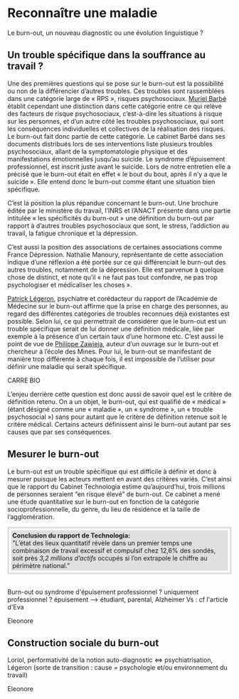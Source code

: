 # Reconnaître une maladie
Le burn-out, un nouveau diagnostic ou une évolution linguistique ? 

## Un trouble spécifique dans la souffrance au travail ? 


Une des premières questions qui se pose sur le burn-out est la possibilité ou non de la différencier d’autres troubles. Ces troubles sont rassemblées dans une catégorie large de « RPS », risques psychosociaux. <a href="https://controverses.github.io/burn-out/acteurs#muriel-barb" target="_blank">Muriel Barbé</a> établit cependant une distinction dans cette catégorie entre ce qui relève des facteurs de risque psychosociaux, c’est-à-dire les situations à risque sur les personnes, et d’un autre côté les troubles psychosociaux, qui sont les conséquences individuelles et collectives de la réalisation des risques. Le burn-out fait donc partie de cette catégorie. Le cabinet Barbé dans ses documents distribués lors de ses interventions liste plusieurs troubles psychosociaux, allant de la symptomatologie physique et des manifestations émotionnelles jusqu’au suicide. Le syndrome d’épuisement professionnel, est inscrit juste avant le suicide. Lors de notre entretien elle a précisé que le burn-out était en effet « le bout du bout, après il n’y a que le suicide ». Elle entend donc le burn-out comme étant une situation bien spécifique. 


C’est la position la plus répandue concernant le burn-out. Une brochure éditée par le ministère du travail, l’INRS et l’ANACT présente dans une partie intitulée « les spécificités du burn-out » une définition du burn-out par rapport à d’autres troubles psychosociaux que sont, le stress, l’addiction au travail, la fatigue chronique et la dépression. 

C’est aussi la position des associations de certaines associations comme France Dépression. Nathalie Manoury, représentante de cette association indique d’une réflexion a été portée sur ce qui différenciait le burn-out des autres troubles, notamment de la dépression. Elle est parvenue à quelque chose de distinct, et note qu’il « ne faut pas tout confondre, ne pas trop psychologiser et médicaliser les choses ». 


<a href="https://controverses.github.io/burn-out/acteurs#patrick-lgeron" target="_blank">Patrick Légeron</a>, psychiatre et corédacteur du rapport de l’Académie de Médecine sur le burn-out affirme que la prise en charge des personnes, au regard des différentes catégories de troubles reconnues déjà existantes est possible. Selon lui, ce qui permettrait de considérer que le burn-out est un trouble spécifique serait de lui donner une définition médicale, liée par exemple à la présence d’un certain taux d’une hormone etc. C’est aussi le point de vue de <a href="https://controverses.github.io/burn-out/acteurs#philippe-zawieja" target="_blank">Philippe Zawieja</a>, auteur d’un ouvrage sur le burn-out et chercheur à l’école des Mines. Pour lui, le burn-out se manifestant de manière trop différente à chaque fois, il est impossible de l’utiliser pour définir une maladie qui serait spécifique.  

CARRE BIO


L’enjeu derrière cette question est donc aussi de savoir quel est le critère de définition retenu. On a un objet, le burn-out, qui est qualifié de « médical » (étant désigné comme une « maladie », un « syndrome », un « trouble psychosocial ») sans pour autant que le critère de définition retenue soit le critère médical. Certains acteurs définissent ainsi le burn-out autant par ses causes que par ses conséquences.  



## Mesurer le burn-out

Le burn-out est un trouble spécifique qui est difficile à définir et donc à mesurer puisque les acteurs mettent en avant des critères variés. C’est ainsi que le rapport du Cabinet Technologia estime qu’aujourd’hui, trois millions de personnes seraient “en risque élevé” de burn-out. Ce cabinet a mené une étude quantitative sur le burn-out en fonction de la catégorie socioprofessionnelle, du genre, du lieu de résidence et la taille de l’agglomération. 
 

<div style="padding:4px; border:4px solid #e0e0e0;">
<div style="padding:3px; background-color:#e0e0e0;">
<strong>Conclusion du rapport de Technologia:</strong><br>  "L’état des lieux quantitatif révèle dans un premier temps une combinaison de travail excessif et compulsif chez 12,6% des sondés, soit près <I>3,2 millions d’actifs</I> occupés si l’on extrapole le chiffre au périmètre national.”
</div>
</div>
<br>




Burn-out ou syndrome d'épuisement professionnel ? uniquement professionnel ?
épuisement --> étudiant, parental, Alzheimer 
Vs : cf l'article d'Eva 

Eleonore 
 
## Construction sociale du burn-out 
Loriol, performativité de la notion 
auto-diagnostic <=> psychiatrisation, Légeron 
(sorte de transition : cause = psychologie et/ou environnement du travail)

Eleonore


